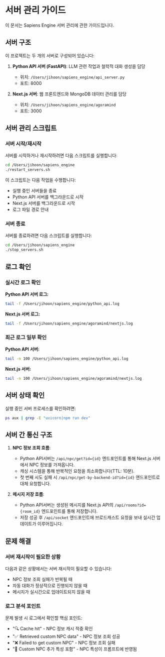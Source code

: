 # 서버 관리 가이드

이 문서는 Sapiens Engine 서버 관리에 관한 가이드입니다.

## 서버 구조

이 프로젝트는 두 개의 서버로 구성되어 있습니다:

1. **Python API 서버 (FastAPI)**: LLM 관련 작업과 철학적 대화 생성을 담당
   - 위치: `/Users/jihoon/sapiens_engine/api_server.py`
   - 포트: 8000

2. **Next.js 서버**: 웹 프론트엔드와 MongoDB 데이터 관리를 담당
   - 위치: `/Users/jihoon/sapiens_engine/agoramind`
   - 포트: 3000

## 서버 관리 스크립트

### 서버 시작/재시작

서버를 시작하거나 재시작하려면 다음 스크립트를 실행합니다:

```bash
cd /Users/jihoon/sapiens_engine
./restart_servers.sh
```

이 스크립트는 다음 작업을 수행합니다:
- 실행 중인 서버들을 종료
- Python API 서버를 백그라운드로 시작
- Next.js 서버를 백그라운드로 시작
- 로그 파일 경로 안내

### 서버 종료

서버를 종료하려면 다음 스크립트를 실행합니다:

```bash
cd /Users/jihoon/sapiens_engine
./stop_servers.sh
```

## 로그 확인

### 실시간 로그 확인

**Python API 서버 로그:**
```bash
tail -f /Users/jihoon/sapiens_engine/python_api.log
```

**Next.js 서버 로그:**
```bash
tail -f /Users/jihoon/sapiens_engine/agoramind/nextjs.log
```

### 최근 로그 일부 확인

**Python API 서버:**
```bash
tail -n 100 /Users/jihoon/sapiens_engine/python_api.log
```

**Next.js 서버:**
```bash
tail -n 100 /Users/jihoon/sapiens_engine/agoramind/nextjs.log
```

## 서버 상태 확인

실행 중인 서버 프로세스를 확인하려면:

```bash
ps aux | grep -E "uvicorn|npm run dev"
```

## 서버 간 통신 구조

1. **NPC 정보 조회 흐름**:
   - Python API서버는 `/api/npc/get?id={id}` 엔드포인트를 통해 Next.js 서버에서 NPC 정보를 가져옵니다.
   - 캐싱 시스템을 통해 반복적인 요청을 최소화합니다(TTL: 10분).
   - 첫 번째 시도 실패 시 `/api/npc/get-by-backend-id?id={id}` 엔드포인트로 대체 요청합니다.

2. **메시지 저장 흐름**:
   - Python API서버는 생성된 메시지를 Next.js API의 `/api/rooms?id={room_id}` 엔드포인트를 통해 저장합니다.
   - 저장 성공 후 `/api/socket` 엔드포인트에 브로드캐스트 요청을 보내 실시간 업데이트가 이루어집니다.

## 문제 해결

### 서버 재시작이 필요한 상황

다음과 같은 상황에서는 서버 재시작이 필요할 수 있습니다:
- NPC 정보 조회 실패가 반복될 때
- 자동 대화가 정상적으로 진행되지 않을 때
- 메시지가 실시간으로 업데이트되지 않을 때

### 로그 분석 포인트

문제 발생 시 로그에서 확인할 핵심 포인트:
- "🔍 Cache hit" - NPC 정보 캐시 적중 확인
- "✅ Retrieved custom NPC data" - NPC 정보 조회 성공
- "❌ Failed to get custom NPC" - NPC 정보 조회 실패
- "📣 Custom NPC 추가 특성 포함" - NPC 특성이 프롬프트에 반영됨 
